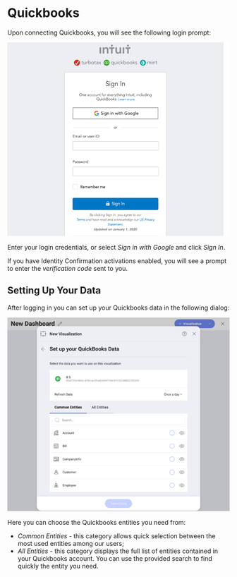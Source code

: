 # Quickbooks

Upon connecting Quickbooks, you will see the following login prompt:

<img src="images/quickbooks-login.png" alt="Quickbooks login prompt" class="responsive-img"/>


Enter your login credentials, or select _Sign in with Google_ and click _Sign In_.

If you have Identity Confirmation activations enabled, you will see a prompt to enter the *verification code* sent to you.

## Setting Up Your Data

After logging in you can set up your Quickbooks data in the following dialog:

<img src="images/set-up-data-quickbooks.png" alt="Set up your data dialog" class="responsive-img"/>

Here you can choose the Quickbooks entities you need from:

- _Common Entities_ - this category allows quick selection between the  most used entities among our users;
- _All Entities_ - this category displays the full list of entities contained in your Quickbooks account. You can use the provided search to find quickly the entity you need.
